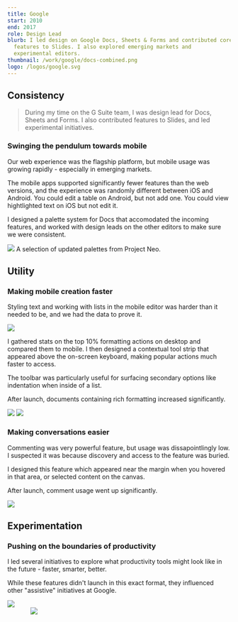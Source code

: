 ```yaml
---
title: Google
start: 2010
end: 2017
role: Design Lead
blurb: I led design on Google Docs, Sheets & Forms and contributed core
  features to Slides. I also explored emerging markets and
  experimental editors.
thumbnail: /work/google/docs-combined.png
logo: /logos/google.svg
---
```


## Consistency

> During my time on the G Suite team, I was design lead for Docs,
> Sheets and Forms. I also contributed features to Slides, and led
> experimental initiatives.

### Swinging the pendulum towards mobile

Our web experience was the flagship platform, but mobile usage was
growing rapidly - especially in emerging markets.

The mobile apps supported significantly fewer features than the web
versions, and the experience was randomly different between iOS and
Android. You could edit a table on Android, but not add one. You
could view hightlighted text on iOS but not edit it.

I designed a palette system for Docs that accomodated the incoming
features, and worked with design leads on the other editors to make
sure we were consistent.

<img
	class="max-w-2xl mx-auto"
	src="/work/google/neo-palettes.png"
/>
<span class="caption">
A selection of updated palettes from Project Neo.
</span>

## Utility

### Making mobile creation faster

Styling text and working with lists in the mobile editor was
harder than it needed to be, and we had the data to prove it.

<div class="grid grid-cols-1 md:grid-cols-2 mx-auto max-w-3xl">
	<div class="col">
		<img
		class="demo"
		src="/work/google/formatting-stats-fade.png"
		/>
	</div>
	<div class="col mx-auto max-w-2xl">
		<div class="col-inline">
		<p>
			I gathered stats on the top 10% formatting actions on desktop
			and compared them to mobile. I then designed a contextual tool
			strip that appeared above the on-screen keyboard, making
			popular actions much faster to access.
		</p>
		<p>
			The toolbar was particularly useful for surfacing secondary
			options like indentation when inside of a list.
		</p>
		<p>
			After launch, documents containing rich formatting increased
			significantly.
		</p>
		</div>
	</div>
</div>

</div>

<img
	src="/work/google/contextual-keyboard-1.png"
	class="max-w-2xl mx-auto my-4"
/>
<img
	src="/work/google/contextual-keyboard-2.png"
	class="max-w-2xl mx-auto my-4"
/>

<div class="my-8 mx-auto max-w-2xl">
	<h3 class="text-xl mt-4">Making conversations easier</h3>
	<div class="grid grid-cols-1 md:grid-cols-2 gap-8">
		<div class="col">
			<div class="col-inline">
				<p>
					Commenting was very powerful feature, but usage was
					dissapointlingly low. I suspected it was because discovery and
					access to the feature was buried.
				</p>
				<p>
					I designed this feature which appeared near the margin when
					you hovered in that area, or selected content on the canvas.
				</p>
				<p>After launch, comment usage went up significantly.</p>
			</div>
		</div>
		<div class="col">
			<img src="/work/google/instant-comments.gif" />
		</div>
	</div>
</div>

## Experimentation

### Pushing on the boundaries of productivity

<div class="my-8 mx-auto max-w-2xl">

<div class="grid grid-cols-1 md:grid-cols-2">
	<div class="col">
		<p>
		I led several initiatives to explore what productivity tools
		might look like in the future - faster, smarter, better.
		</p>
		<p>
		While these features didn't launch in this exact format, they
		influenced other "assistive" initiatives at Google.
		</p>
	</div>
	<div class="col">
		<img
		class="vertical-center-image"
		src="/work/google/experimental-screen-2.gif"
		/>
	</div>
</div>
<div class="py-6">
	<img
		style="max-width: 400px; margin: 0 auto; display: block"
		src="/work/google/experimental-screen-3-crop.gif"
	/>
</div>
</div>
